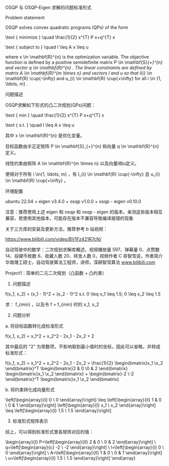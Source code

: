 OSQP 与 OSQP-Eigen 求解的问题标准形式

Problem statement

OSQP solves convex quadratic programs (QPs) of the form

 \text { minimize } \quad \frac{1}{2} x^{T} P x+q^{T} x 

 \text { subject to } \quad l \leq A x \leq u 

where   x \in \mathbf{R}^{n}   is the optimization variable. The objective function is defined by a positive semidefinite matrix  P \in \mathbf{S}_{+}^{n}  and vector  q \in \mathbf{R}^{n} . The linear constraints are defined by matrix  A \in \mathbf{R}^{m \times n}  and vectors l and u so that  l_{i} \in \mathbf{R} \cup\{-\infty\}  and  u_{i} \in \mathbf{R} \cup\{+\infty\}  for all  i \in \{1, \ldots, m\} .

问题描述

OSQP求解如下形式的凸二次规划(QPs)问题：

 \text { min } \quad \frac{1}{2} x^{T} P x+q^{T} x 

 \text { s.t. } \quad l \leq A x \leq u 

其中 x \in \mathbf{R}^{n} 是优化变量。

目标函数由半正定矩阵 P \in \mathbf{S}_{+}^{n} 和向量 q \in \mathbf{R}^{n} 定义。

线性约束由矩阵 A \in \mathbf{R}^{m \times n} 以及向量l和u定义。

使得对于所有 i \in\{1, \ldots, m\} ，有 l_{i} \in \mathbf{R} \cup\{-\infty\} 且 u_{i} \in \mathbf{R} \cup\{+\infty\} 。

环境配置

ubuntu 22.04 + eigen v3.4.0 + osqp v1.0.0 + osqp - eigen v0.10.0

注意：推荐使用上述 eigen 和 osqp 和 osqp - eigen 的版本，亲测这些版本相互兼容，若使用其他版本，可能存在版本不兼容导致编译报错的现象

关于三方库的安装及更新方法，推荐参考 b 站视频：

https://www.bilibili.com/video/BV1Fz421R7cN/

自动驾驶中的数学：二次规划求解库概述，视频播放量 597、弹幕量 0、点赞数 14、投硬币枚数 6、收藏人数 20、转发人数 0，视频作者 C 哥智驾说，作者简介 华南理工硕士，自动驾驶算法工程师，讲师，深耕智驾算法 www.bilibili.com

Project1：简单的二元二次规划（凸函数 + 凸约束）

1. 问题描述

 f(x_1, x_2) = (x_1 - 1)^2 + (x_2 - 1)^2 
 s.t. 0 \leq x_1 \leq 1.5; 0 \leq x_2 \leq 1.5 

求： f_{min} ，以及令  f = f_{min}  时的  x_1, x_2 

2. 问题分析

a. 将目标函数转化成标准形式

 f(x_1, x_2) = x_1^2 + x_2^2 - 2x_1 - 2x_2 + 2 

其中最后的 "2" 为常数项，不影响取到最小值时的坐标，因此可以省略，并转成标准形式：

 f(x_1, x_2) = x_1^2 + x_2^2 - 2x_1 - 2x_2 
 = \frac{1}{2} \begin{bmatrix}x_1 \\x_2 \end{bmatrix}^T \begin{bmatrix}2 & 0 \\0 & 2 \end{bmatrix} \begin{bmatrix}x_1 \\x_2 \end{bmatrix} + \begin{bmatrix}-2 \\-2 \end{bmatrix}^T \begin{bmatrix}x_1 \\x_2 \end{bmatrix} 

b. 将约束转化成向量形式

 \left[\begin{array}{l}
0 \\
0
\end{array}\right] \leq \left[\begin{array}{ll}
1 & 0 \\
0 & 1
\end{array}\right] \left[\begin{array}{l}
x_1 \\
x_2
\end{array}\right] \leq \left[\begin{array}{l}
1.5 \\
1.5
\end{array}\right] 

3. 标准形式矩阵表示

综上，可以得到标准形式里各矩阵对应的值：

\begin{array}{l}
P=\left[\begin{array}{ll}
2 & 0 \\
0 & 2
\end{array}\right] \\
q=\left[\begin{array}{c}
-2 \\
-2
\end{array}\right] \\
l=\left[\begin{array}{l}
0 \\
0
\end{array}\right] \\
A=\left[\begin{array}{ll}
1 & 0 \\
0 & 1
\end{array}\right] \\
u=\left[\begin{array}{l}
1.5 \\
1.5
\end{array}\right]
\end{array}
